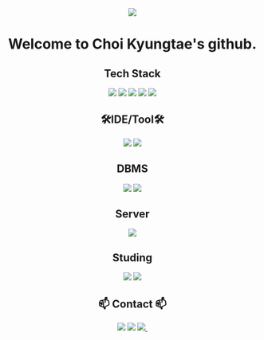 <div align="center">
  <img src="https://capsule-render.vercel.app/api?type=soft&color=auto&height=200&section=header&text=Welcome&fontSize=50" />
  <h1>Welcome to Choi Kyungtae's github. </h1>
  <div>
    <h2 style="text-align: center;">Tech Stack</h2>
    <img src="https://img.shields.io/badge/Java-ED8B00?style=for-the-badge&logo=openjdk&logoColor=white/">
    <img src="https://img.shields.io/badge/Springboot-6DB33F?style=for-the-badge&logo=springboot&logoColor=white"/>
    <img src="https://img.shields.io/badge/Spring-6DB33F?style=for-the-badge&logo=spring&logoColor=white/">
    <img src="https://img.shields.io/badge/Python-3776AB?style=for-the-badge&logo=python&logoColor=white/">
    <img src="https://img.shields.io/badge/R-276DC3?style=for-the-badge&logo=r&logoColor=white/">
  </div>

  <div>
    <h2 style="text-align: center;">🛠IDE/Tool🛠</h2>
    <img src="https://img.shields.io/badge/Eclipse-2C2255?style=for-the-badge&logo=eclipse&logoColor=white/">
    <img src="https://img.shields.io/badge/IntelliJ_IDEA-000000.svg?style=for-the-badge&logo=intellij-idea&logoColor=white/">
  </div>
  
  <div>
    <h2 style="text-align: center;">DBMS </h2>
    <img src="https://img.shields.io/badge/MySQL-00000F?style=for-the-badge&logo=mysql&logoColor=white/">
    <img src="https://img.shields.io/badge/H2-00000F?style=for-the-badge&logo=h2l&logoColor=white/">
  </div>
  
  <div>
    <h2 style="text-align: center;">Server </h2>
    <img src="https://img.shields.io/badge/Linux-FCC624?style=for-the-badge&logo=linux&logoColor=black/">
  </div>
    <div>
    <h2 style="text-align: center;">Studing </h2>
    <img src="https://img.shields.io/badge/NCP-03C75A?style=for-the-badge&logo=naver&logoColor=black/">
      <img src="https://img.shields.io/badge/AWS-232F3E?style=for-the-badge&logo=amazonwebservices&logoColor=black/">
  </div>
   <h2 style="text-align: center;">📫 Contact 📫</h2>
  <a href="https://dohi-blog.tistory.com/68"><img src="https://img.shields.io/badge/Tistory-000000?style=for-the-badge&logo=tistory&logoColor=white/"></a>  
  <a href="https://www.instagram.com/rudxofj/"><img src="https://img.shields.io/badge/Instagram-E4405F?style=for-the-badge&logo=instagram&logoColor=white/"></a>
   <a href="mailto:kmam147@gmail.com">
    <img
      src="https://img.shields.io/badge/kmam147@gmail.com-D14836?style=for-the-badge&logo=gmail&logoColor=white"/>&nbsp
  </a>
</div>


